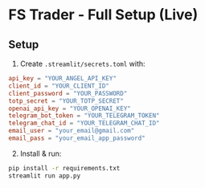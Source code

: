 # FS Trader - Full Setup (Live)

## Setup
1. Create `.streamlit/secrets.toml` with:
```toml
api_key = "YOUR_ANGEL_API_KEY"
client_id = "YOUR_CLIENT_ID"
client_password = "YOUR_PASSWORD"
totp_secret = "YOUR_TOTP_SECRET"
openai_api_key = "YOUR_OPENAI_KEY"
telegram_bot_token = "YOUR_TELEGRAM_TOKEN"
telegram_chat_id = "YOUR_TELEGRAM_CHAT_ID"
email_user = "your_email@gmail.com"
email_pass = "your_email_app_password"
```

2. Install & run:
```bash
pip install -r requirements.txt
streamlit run app.py
```
